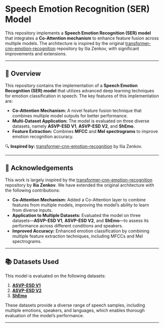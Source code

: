 
# **Speech Emotion Recognition (SER) Model**

This repository implements a **Speech Emotion Recognition (SER) model** that integrates a **Co-Attention mechanism** to enhance feature fusion across multiple models. The architecture is inspired by the original [transformer-cnn-emotion-recognition](https://github.com/IliaZenkov/transformer-cnn-emotion-recognition) repository by Ilia Zenkov, with significant improvements and extensions.

---

## **📌 Overview**

This repository contains the implementation of a **Speech Emotion Recognition (SER) model** that utilizes advanced deep learning techniques for emotion classification in speech. The key features of this implementation are:

- **Co-Attention Mechanism:** A novel feature fusion technique that combines multiple model outputs for better performance.
- **Multi-Dataset Application:** The model is evaluated on three diverse datasets, namely **ASVP-ESD V1**, **ASVP-ESD V2**, and **ShEmo**.
- **Feature Extraction:** Combines **MFCC** and **Mel spectrograms** to improve emotion recognition accuracy.

🔍 **Inspired by:** [transformer-cnn-emotion-recognition](https://github.com/IliaZenkov/transformer-cnn-emotion-recognition) by Ilia Zenkov.

---

## **📜 Acknowledgements**

This work is largely inspired by the [transformer-cnn-emotion-recognition](https://github.com/IliaZenkov/transformer-cnn-emotion-recognition) repository by **Ilia Zenkov**. We have extended the original architecture with the following contributions:

- **Co-Attention Mechanism:** Added a Co-Attention layer to combine features from multiple models, improving the model’s ability to learn from diverse inputs.
- **Application to Multiple Datasets:** Evaluated the model on three datasets—**ASVP-ESD V1**, **ASVP-ESD V2**, and **ShEmo**—to assess its performance across different conditions and speakers.
- **Improved Accuracy:** Enhanced emotion classification by combining multiple feature extraction techniques, including MFCCs and Mel spectrograms.

---

## **📚 Datasets Used**

This model is evaluated on the following datasets:

1. **[ASVP-ESD V1](https://github.com/your-link-to-ASVP-ESD-V1)**
2. **[ASVP-ESD V2](https://github.com/your-link-to-ASVP-ESD-V2)**
3. **[ShEmo](https://github.com/your-link-to-ShEmo)**

These datasets provide a diverse range of speech samples, including multiple emotions, speakers, and languages, which enables thorough evaluation of the model’s performance.

---

